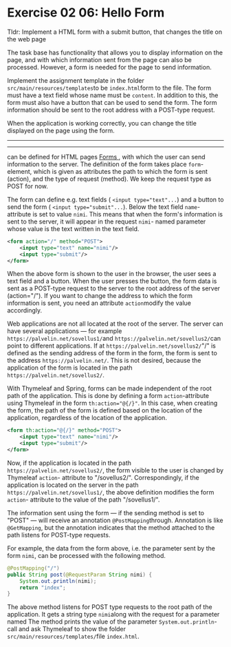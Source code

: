 # Exercise 02 06: Hello Form

Tldr: Implement a HTML form with a submit button, that changes the title on the web page

The task base has functionality that allows you to
display information on the page, and with which information sent from
the page can also be processed.  However, a form is needed for the page
to send information.

Implement the assignment template in the folder `src/main/resources/templates`to be `index.html`form to the file.  The form must have a text field whose name must be `content`.
In addition to this, the form must also have a button that can be used
to send the form.  The form information should be sent to the root
address with a POST-type request.

When the application is working correctly, you can change the title displayed on the page using the form.

---

---

can be defined for HTML pages [Forms ](http://www.w3schools.com/html/html_forms.asp) , with which the user can send information to the server.   The definition of the form takes place `form`-
element, which is given as attributes the path to which the form is
sent (action), and the type of request (method).  We keep the request
type as POST for now.

The form can define e.g.  text fields ( `<input type="text"...`) and a button to send the form ( `<input type="submit"...`).  Below the text field `name`- attribute is set to value `nimi`.  This means that when the form's information is sent to the server, it will appear in the request `nimi`- named parameter whose value is the text written in the text field.

```xml
<form action="/" method="POST">
    <input type="text" name="nimi"/>
    <input type="submit"/>
</form>
```

When the above form is shown to the user in the browser, the user sees a
text field and a button.  When the user presses the button, the form
data is sent as a POST-type request to the server to the root address of
the server (action="/").  If you want to change the address to which
the form information is sent, you need an attribute `action`modify the value accordingly.

Web applications are not all located at the root of the server.  The server can have several applications — for example `https://palvelin.net/sovellus1/`and `https://palvelin.net/sovellus2/`can point to different applications.  If at `https://palvelin.net/sovellus2/`"/" is defined as the sending address of the form in the form, the form is sent to the address `https://palvelin.net/`.  This is not desired, because the application of the form is located in the path `https://palvelin.net/sovellus2/`.

With Thymeleaf and Spring, forms can be made independent of the root path of the application.  This is done by defining a form `action`-attribute using Thymeleaf in the form `th:action="@{/}"`.
In this case, when creating the form, the path of the form is defined
based on the location of the application, regardless of the location of
the application.

```xml
<form th:action="@{/}" method="POST">
    <input type="text" name="nimi"/>
    <input type="submit"/>
</form>
```

Now, if the application is located in the path `https://palvelin.net/sovellus2/`, the form visible to the user is changed by Thymeleaf `action`- attribute to "/sovellus2/".  Correspondingly, if the application is located on the server in the path `https://palvelin.net/sovellus1/`, the above definition modifies the form `action`- attribute to the value of the path "/sovellus1/".

The information sent using the form — if the sending method is set to "POST" — will receive an annotation `@PostMapping`through.  Annotation is like `@GetMapping`, but the annotation indicates that the method attached to the path listens for POST-type requests.

For example, the data from the form above, i.e. the parameter sent by the form `nimi`, can be processed with the following method.

```java
@PostMapping("/")
public String post(@RequestParam String nimi) {
    System.out.println(nimi);
    return "index";
}
```

The above method listens for POST type requests to the root path of the application.  It gets a string type `nimi`along with the request for a parameter named  The method prints the value of the parameter `System.out.println`-call and ask Thymeleaf to show the folder `src/main/resources/templates/`file `index.html`.
